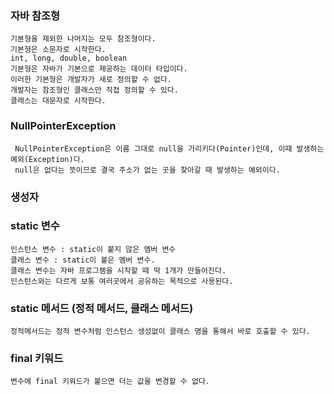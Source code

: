### 자바 참조형
    기본형을 제외한 나머지는 모두 참조형이다. 
    기본형은 소문자로 시작한다. 
    int, long, double, boolean 
    기본형은 자바가 기본으로 제공하는 데이터 타입이다. 
    이러한 기본형은 개발자가 새로 정의할 수 없다. 
    개발자는 참조형인 클래스만 직접 정의할 수 있다. 
    클래스는 대문자로 시작한다. 

### NullPointerException
     NullPointerException은 이름 그대로 null을 가리키다(Pointer)인데, 이때 발생하는 예외(Exception)다. 
     null은 없다는 뜻이므로 결국 주소가 없는 곳을 찾아갈 때 발생하는 예외이다.

### 생성자

### static 변수
    인스턴스 변수 : static이 붙지 않은 멤버 변수
    클래스 변수 : static이 붙은 멤버 변수. 
    클래스 변수는 자바 프로그램을 시작할 때 딱 1개가 만들어진다. 
    인스턴스와는 다르게 보통 여러곳에서 공유하는 목적으로 사용된다.

### static 메서드 (정적 메서드, 클래스 메서드)
    정적메서드는 정적 변수처럼 인스턴스 생성없이 클래스 명을 통해서 바로 호출할 수 있다.

### final 키워드
    변수에 final 키워드가 붙으면 더는 값을 변경할 수 없다.


    
